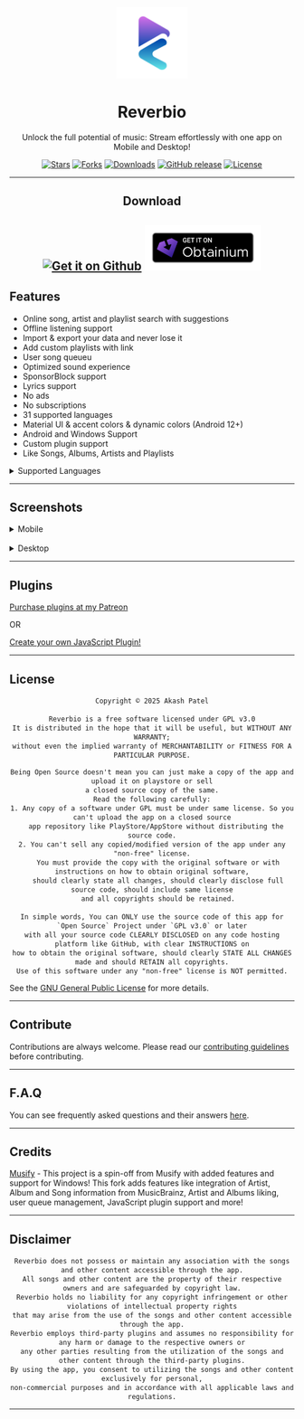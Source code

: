 
<center>

<img src="https://github.com/akashskypatel/Reverbio/blob/master/assets/images/ic_launcher_foreground.png?raw=true" width=25%/>

# Reverbio

Unlock the full potential of music: Stream effortlessly with one app on Mobile and Desktop!

[![Stars](https://img.shields.io/github/stars/akashskypatel/Reverbio?style=flat-square&color=D3BEAB)](https://github.com/akashskypatel/Reverbio/stargazers)
[![Forks](https://img.shields.io/github/forks/akashskypatel/Reverbio?style=flat-square&color=D3BEAB)](https://github.com/akashskypatel/Reverbio/fork)
[![Downloads](https://img.shields.io/github/downloads/akashskypatel/Reverbio/total?style=flat-square&color=D3BEAB)](https://github.com/akashskypatel/Reverbio/releases)
[![GitHub release](https://img.shields.io/github/v/release/akashskypatel/Reverbio?color=D3BEAB)](https://github.com/akashskypatel/Reverbio/releases)
[![License](https://img.shields.io/github/license/akashskypatel/Reverbio?color=D3BEAB)](LICENSE)

---

## Download

[<img src="/repository_files/get-it-on-github.png" alt="Get it on Github" height="80">](https://github.com/akashskypatel/Reverbio/releases/latest)
[<img src="/repository_files/badge_obtainium_margin.png" alt="Get it on Obtainium" height="80">](https://apps.obtainium.imranr.dev/redirect?r=obtainium://app/%7B%22id%22%3A%22com.akashskypatel.reverbio%22%2C%22url%22%3A%22https%3A%2F%2Fgithub.com%2Fakashskypatel%2FReverbio%22%2C%22author%22%3A%22akashskypatel%22%2C%22name%22%3A%22Reverbio%22%2C%22preferredApkIndex%22%3A0%2C%22additionalSettings%22%3A%22%7B%5C%22includePrereleases%5C%22%3Afalse%2C%5C%22fallbackToOlderReleases%5C%22%3Atrue%2C%5C%22filterReleaseTitlesByRegEx%5C%22%3A%5C%22%5C%22%2C%5C%22filterReleaseNotesByRegEx%5C%22%3A%5C%22%5C%22%2C%5C%22verifyLatestTag%5C%22%3Afalse%2C%5C%22sortMethodChoice%5C%22%3A%5C%22date%5C%22%2C%5C%22useLatestAssetDateAsReleaseDate%5C%22%3Afalse%2C%5C%22releaseTitleAsVersion%5C%22%3Afalse%2C%5C%22trackOnly%5C%22%3Afalse%2C%5C%22versionExtractionRegEx%5C%22%3A%5C%22%5C%22%2C%5C%22matchGroupToUse%5C%22%3A%5C%22%5C%22%2C%5C%22versionDetection%5C%22%3Atrue%2C%5C%22releaseDateAsVersion%5C%22%3Afalse%2C%5C%22useVersionCodeAsOSVersion%5C%22%3Afalse%2C%5C%22apkFilterRegEx%5C%22%3A%5C%22%5C%22%2C%5C%22invertAPKFilter%5C%22%3Afalse%2C%5C%22autoApkFilterByArch%5C%22%3Atrue%2C%5C%22appName%5C%22%3A%5C%22%5C%22%2C%5C%22appAuthor%5C%22%3A%5C%22%5C%22%2C%5C%22shizukuPretendToBeGooglePlay%5C%22%3Afalse%2C%5C%22allowInsecure%5C%22%3Afalse%2C%5C%22exemptFromBackgroundUpdates%5C%22%3Afalse%2C%5C%22skipUpdateNotifications%5C%22%3Afalse%2C%5C%22about%5C%22%3A%5C%22%5C%22%2C%5C%22refreshBeforeDownload%5C%22%3Afalse%2C%5C%22github-creds%5C%22%3A%5C%22%5C%22%7D%22%2C%22overrideSource%22%3A%22GitHub%22%7D)
---

</center>

## Features


- Online song, artist and playlist search with suggestions <br/>
- Offline listening support <br/>
- Import & export your data and never lose it <br/>
- Add custom playlists with link <br/>
- User song queueu <br/>
- Optimized sound experience <br/>
- SponsorBlock support <br/>
- Lyrics support <br/>
- No ads <br/>
- No subscriptions <br/>
- 31 supported languages <br/>
- Material UI & accent colors & dynamic colors (Android 12+) <br/>
- Android and Windows Support <br/>
- Custom plugin support <br/>
- Like Songs, Albums, Artists and Playlists <br/>

<details>
<summary>Supported Languages</summary>
  <ul>
  <li>English</li>
  <li>العربية</li>
  <li>বাংলা</li>
  <li>简体中文</li>
  <li>繁體中文</li>
  <li>繁體中文 (臺灣)</li>
  <li>廣東話</li>
  <li>Français</li>
  <li>Deutsch</li>
  <li>Ελληνικά</li>
  <li>हिन्दी</li>
  <li>Bahasa Indonesia</li>
  <li>Italiano</li>
  <li>日本語</li>
  <li>한국어</li>
  <li>Polski</li>
  <li>Português</li>
  <li>Português (Brasil)</li>
  <li>Русский</li>
  <li>Español</li>
  <li>فارسی</li>
  <li>ગુજરાતી</li>
  <li>मराठी</li>
  <li>Kiswahili</li>
  <li>தமிழ்</li>
  <li>తెలుగు</li>
  <li>ไทย</li>
  <li>Türkçe</li>
  <li>Українська</li>
  <li>Tiếng Việt</li>
  </ul>
</details>

---

## Screenshots


<details>
<summary>Mobile</summary>

### Android

<center>

| ![Screenshot 1](https://github.com/akashskypatel/Reverbio/blob/master/repository_files/screenshot1.png?raw=true) | ![Screenshot 2](https://github.com/akashskypatel/Reverbio/blob/master/repository_files/screenshot2.png?raw=true) | ![Screenshot 3](https://github.com/akashskypatel/Reverbio/blob/master/repository_files/screenshot3.png?raw=true) | ![Screenshot 4](https://github.com/akashskypatel/Reverbio/blob/master/repository_files/screenshot4.png?raw=true) | ![Screenshot 5](https://github.com/akashskypatel/Reverbio/blob/master/repository_files/screenshot5.png?raw=true) |
|----------------------------------------------------------------------------------------------------------------------------------------|----------------------------------------------------------------------------------------------------------------------------------------|----------------------------------------------------------------------------------------------------------------------------------------|----------------------------------------------------------------------------------------------------------------------------------------|----------------------------------------------------------------------------------------------------------------------------------------|

</center>

</details>
<br/>
<details>
<summary>Desktop</summary>

<center>

### Desktop

| ![Screenshot 1](https://github.com/akashskypatel/Reverbio/blob/master/repository_files/desktop_screenshot1.png?raw=true) | ![Screenshot 2](https://github.com/akashskypatel/Reverbio/blob/master/repository_files/desktop_screenshot2.png?raw=true) |
|----------------------------------------------------------------------------------------------------------------------------------------|----------------------------------------------------------------------------------------------------------------------------------------|

 ![Screenshot 3](https://github.com/akashskypatel/Reverbio/blob/master/repository_files/desktop_screenshot3.png?raw=true) | ![Screenshot 4](https://github.com/akashskypatel/Reverbio/blob/master/repository_files/desktop_screenshot4.png?raw=true) |
|----------------------------------------------------------------------------------------------------------------------------------------|----------------------------------------------------------------------------------------------------------------------------------------|

 ![Screenshot 5](https://github.com/akashskypatel/Reverbio/blob/master/repository_files/desktop_screenshot5.png?raw=true) | ![Screenshot 6](https://github.com/akashskypatel/Reverbio/blob/master/repository_files/desktop_screenshot6.png?raw=true) |
|----------------------------------------------------------------------------------------------------------------------------------------|----------------------------------------------------------------------------------------------------------------------------------------|

</center>

</details>

---


## Plugins

[Purchase plugins at my Patreon](https://www.patreon.com/c/AkashSkyPatel/collections)

OR

[Create your own JavaScript Plugin!](https://github.com/akashskypatel/Reverbio/blob/master/app_plugins/README.md)

---

## License

<center>

```
Copyright © 2025 Akash Patel

Reverbio is a free software licensed under GPL v3.0
It is distributed in the hope that it will be useful, but WITHOUT ANY WARRANTY;
without even the implied warranty of MERCHANTABILITY or FITNESS FOR A PARTICULAR PURPOSE.
```

```
Being Open Source doesn't mean you can just make a copy of the app and upload it on playstore or sell
a closed source copy of the same.
Read the following carefully:
1. Any copy of a software under GPL must be under same license. So you can't upload the app on a closed source
  app repository like PlayStore/AppStore without distributing the source code.
2. You can't sell any copied/modified version of the app under any "non-free" license.
   You must provide the copy with the original software or with instructions on how to obtain original software,
   should clearly state all changes, should clearly disclose full source code, should include same license
   and all copyrights should be retained.

In simple words, You can ONLY use the source code of this app for `Open Source` Project under `GPL v3.0` or later
with all your source code CLEARLY DISCLOSED on any code hosting platform like GitHub, with clear INSTRUCTIONS on
how to obtain the original software, should clearly STATE ALL CHANGES made and should RETAIN all copyrights.
Use of this software under any "non-free" license is NOT permitted.
```

</center>

See the [GNU General Public License](https://github.com/akashskypatel/Reverbio/blob/master/LICENSE) for more details.

---

## Contribute

Contributions are always welcome. Please read our [contributing guidelines](https://github.com/akashskypatel/Reverbio/blob/master/CONTRIBUTING.md) before contributing.

---

## F.A.Q

You can see frequently asked questions and their answers [here](https://github.com/akashskypatel/Reverbio/discussions/340).

---

## Credits

[Musify](https://github.com/gokadzev/Musify) - This project is a spin-off from Musify with added features and support for Windows! This fork adds features like integration of Artist, Album and Song information from MusicBrainz, Artist and Albums liking, user queue management, JavaScript plugin support and more! 

---

## Disclaimer

<center>

```
Reverbio does not possess or maintain any association with the songs and other content accessible through the app.
All songs and other content are the property of their respective owners and are safeguarded by copyright law.
Reverbio holds no liability for any copyright infringement or other violations of intellectual property rights
that may arise from the use of the songs and other content accessible through the app.
Reverbio employs third-party plugins and assumes no responsibility for any harm or damage to the respective owners or
any other parties resulting from the utilization of the songs and other content through the third-party plugins.
By using the app, you consent to utilizing the songs and other content exclusively for personal,
non-commercial purposes and in accordance with all applicable laws and regulations.
```

</center>

---
